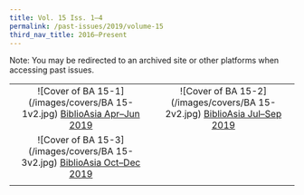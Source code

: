 ```yaml
---
title: Vol. 15 Iss. 1–4
permalink: /past-issues/2019/volume-15
third_nav_title: 2016–Present
---
```

Note: You may be redirected to an archived site or other platforms when accessing past issues. 

|                                                              |                                                              |
| :----------------------------------------------------------: | :----------------------------------------------------------: |
| ![Cover of BA 15-1](/images/covers/BA 15-1v2.jpg) [BiblioAsia Apr–Jun 2019](http://www.nlb.gov.sg/biblioasia/vol-15-issue-1/) | ![Cover of BA 15-2](/images/covers/BA 15-2v2.jpg) [BiblioAsia Jul–Sep 2019](http://www.nlb.gov.sg/biblioasia/home-page/) |
| ![Cover of BA 15-3](/images/covers/BA 15-3v2.jpg) [BiblioAsia Oct–Dec 2019](http://www.nlb.gov.sg/biblioasia/vol-15-issue-3/) |                                                              |
|                                                              |                                                              |





                            
